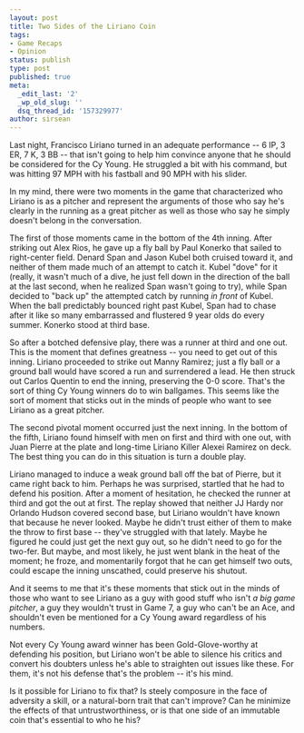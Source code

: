 ```yaml
---
layout: post
title: Two Sides of the Liriano Coin
tags:
- Game Recaps
- Opinion
status: publish
type: post
published: true
meta:
  _edit_last: '2'
  _wp_old_slug: ''
  dsq_thread_id: '157329977'
author: sirsean
---
```

Last night, Francisco Liriano turned in an adequate performance -- 6 IP, 3 ER, 7 K, 3 BB -- that isn't going to help him convince anyone that he should be considered for the Cy Young. He struggled a bit with his command, but was hitting 97 MPH with his fastball and 90 MPH with his slider.

In my mind, there were two moments in the game that characterized who Liriano is as a pitcher and represent the arguments of those who say he's clearly in the running as a great pitcher as well as those who say he simply doesn't belong in the conversation.

The first of those moments came in the bottom of the 4th inning. After striking out Alex Rios, he gave up a fly ball by Paul Konerko that sailed to right-center field. Denard Span and Jason Kubel both cruised toward it, and neither of them made much of an attempt to catch it. Kubel "dove" for it (really, it wasn't much of a dive, he just fell down in the direction of the ball at the last second, when he realized Span wasn't going to try), while Span decided to "back up" the attempted catch by running _in front_ of Kubel. When the ball predictably bounced right past Kubel, Span had to chase after it like so many embarrassed and flustered 9 year olds do every summer. Konerko stood at third base.

So after a botched defensive play, there was a runner at third and one out. This is the moment that defines greatness -- you need to get out of this inning. Liriano proceeded to strike out Manny Ramirez; just a fly ball or a ground ball would have scored a run and surrendered a lead. He then struck out Carlos Quentin to end the inning, preserving the 0-0 score. That's the sort of thing Cy Young winners do to win ballgames. This seems like the sort of moment that sticks out in the minds of people who want to see Liriano as a great pitcher.

The second pivotal moment occurred just the next inning. In the bottom of the fifth, Liriano found himself with men on first and third with one out, with Juan Pierre at the plate and long-time Liriano Killer Alexei Ramirez on deck. The best thing you can do in this situation is turn a double play.

Liriano managed to induce a weak ground ball off the bat of Pierre, but it came right back to him. Perhaps he was surprised, startled that he had to defend his position. After a moment of hesitation, he checked the runner at third and got the out at first. The replay showed that neither JJ Hardy nor Orlando Hudson covered second base, but Liriano wouldn't have known that because he never looked. Maybe he didn't trust either of them to make the throw to first base -- they've struggled with that lately. Maybe he figured he could just get the next guy out, so he didn't need to go for the two-fer. But maybe, and most likely, he just went blank in the heat of the moment; he froze, and momentarily forgot that he can get himself two outs, could escape the inning unscathed, could preserve his shutout.

And it seems to me that it's these moments that stick out in the minds of those who want to see Liriano as a guy with good stuff who isn't _a big game pitcher_, a guy they wouldn't trust in Game 7, a guy who can't be an Ace, and shouldn't even be mentioned for a Cy Young award regardless of his numbers.

Not every Cy Young award winner has been Gold-Glove-worthy at defending his position, but Liriano won't be able to silence his critics and convert his doubters unless he's able to straighten out issues like these. For them, it's not his defense that's the problem -- it's his mind.

Is it possible for Liriano to fix that? Is steely composure in the face of adversity a skill, or a natural-born trait that can't improve? Can he minimize the effects of that untrustworthiness, or is that one side of an immutable coin that's essential to who he his?
